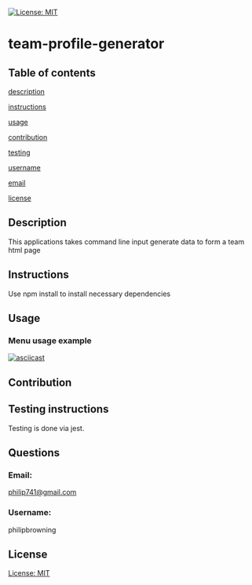[![License: MIT](https://img.shields.io/badge/License-MIT-yellow.svg)](https://opensource.org/licenses/MIT)
   # team-profile-generator
   ## Table of contents     
   [description](#description)

[instructions](#instructions)

[usage](#usage)


[contribution](#contribution)

[testing](#testing)

[username](#username)

[email](#email)

[license](#license)

   ## Description
   This applications takes command line input generate data to form a team html page   
   ## Instructions
   Use npm install to install necessary dependencies 
   ## Usage
   ### Menu usage example

[![asciicast](https://asciinema.org/a/5UGfN2qjEe2zE7uiLN4NKaNpC.svg)](https://asciinema.org/a/5UGfN2qjEe2zE7uiLN4NKaNpC)
    
   ## Contribution
   
   ## Testing instructions
   Testing is done via jest. 
   ## Questions
   ### Email:
   philip741@gmail.com
   ### Username:
   philipbrowning
   ## License
   [License: MIT](https://opensource.org/licenses/MIT)
  